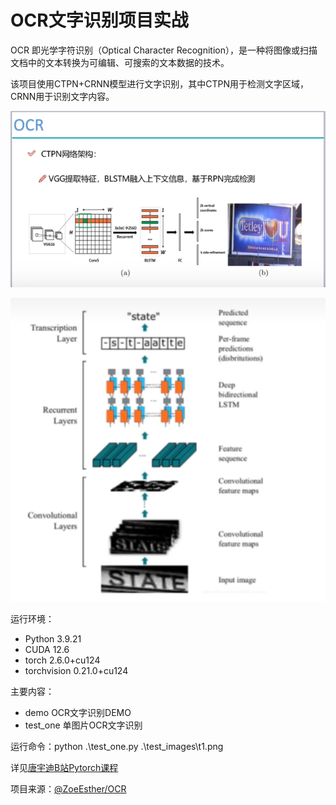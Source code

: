 # OCR文字识别项目实战
OCR 即光学字符识别（Optical Character Recognition），是一种将图像或扫描文档中的文本转换为可编辑、可搜索的文本数据的技术。

该项目使用CTPN+CRNN模型进行文字识别，其中CTPN用于检测文字区域，CRNN用于识别文字内容。

![CTPN.PNG](CTPN.PNG)

![CRNN.PNG](CRNN.PNG)

运行环境：
- Python 3.9.21
- CUDA 12.6
- torch 2.6.0+cu124
- torchvision 0.21.0+cu124

主要内容：
- demo OCR文字识别DEMO
- test_one 单图片OCR文字识别

运行命令：python .\test_one.py .\test_images\t1.png

详见[唐宇迪B站Pytorch课程](https://www.bilibili.com/video/BV1rg411d7KT?spm_id_from=333.788.videopod.episodes&vd_source=aaa85a47471179fcdb4e51e332c391e1&p=74)

项目来源：[@ZoeEsther/OCR](https://github.com/ZoeEsther/OCR/tree/master)